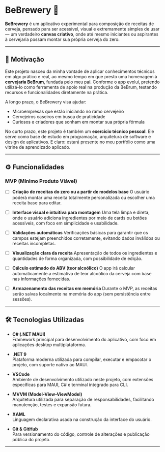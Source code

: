 # BeBrewery 🍺

**BeBrewery** é um aplicativo experimental para composição de receitas de cerveja, pensado para ser acessível, visual e extremamente simples de usar — um verdadeiro **canvas criativo**, onde até mesmo iniciantes ou aspirantes à cervejaria possam montar sua própria cerveja do zero.

---

## 🧠 Motivação

Este projeto nasceu da minha vontade de aplicar conhecimentos técnicos em algo prático e real, ao mesmo tempo em que presto uma homenagem à **cervejaria BeBrum**, fundada pelo meu pai. Conforme o app evolui, pretendo utilizá-lo como ferramenta de apoio real na produção da BeBrum, testando recursos e funcionalidades diretamente na prática.

A longo prazo, o BeBrewery visa ajudar:
- Microempresas que estão iniciando no ramo cervejeiro
- Cervejeiros caseiros em busca de praticidade
- Curiosos e criadores que sonham em montar sua própria fórmula

No curto prazo, este projeto é também um **exercício técnico pessoal**. Ele serve como base de estudo em programação, arquitetura de software e design de aplicativos. E claro: estará presente no meu portfólio como uma vitrine de aprendizado aplicado.

---

## ⚙️ Funcionalidades

### MVP (Mínimo Produto Viável)

- [ ] **Criação de receitas do zero ou a partir de modelos base**
  O usuário poderá montar uma receita totalmente personalizada ou escolher uma receita base para editar.

- [ ] **Interface visual e intuitiva para montagem**
  Uma tela limpa e direta, onde o usuário adiciona ingredientes por meio de cards ou botões acessíveis, com foco em simplicidade e usabilidade.

- [ ] **Validações automáticas**
  Verificações básicas para garantir que os campos estejam preenchidos corretamente, evitando dados inválidos ou receitas incompletas.

- [ ] **Visualização clara da receita**
  Apresentação de todos os ingredientes e quantidades de forma organizada, com possibilidade de edição.

- [ ] **Cálculo estimado do ABV (teor alcoólico)**
  O app irá calcular automaticamente a estimativa de teor alcoólico da cerveja com base nas informações fornecidas.

- [ ] **Armazenamento das receitas em memória**
  Durante o MVP, as receitas serão salvas localmente na memória do app (sem persistência entre sessões).

---

## 🛠️ Tecnologias Utilizadas

- **C# (.NET MAUI)**  
  Framework principal para desenvolvimento do aplicativo, com foco em aplicações desktop multiplataforma.

- **.NET 9**  
  Plataforma moderna utilizada para compilar, executar e empacotar o projeto, com suporte nativo ao MAUI.

- **VSCode**  
  Ambiente de desenvolvimento utilizado neste projeto, com extensões específicas para MAUI, C# e terminal integrado para CLI.

- **MVVM (Model-View-ViewModel)**  
  Arquitetura utilizada para separação de responsabilidades, facilitando manutenção, testes e expansão futura.

- **XAML**  
  Linguagem declarativa usada na construção da interface do usuário.

- **Git & GitHub**  
  Para versionamento do código, controle de alterações e publicação pública do projeto.

---

